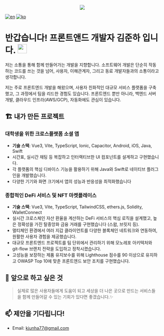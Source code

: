<p align='center'>
    <img src="https://capsule-render.vercel.app/api?type=waving&color=gradient&height=240&section=header&text=Ought%20to%20Build&fontSize=75&animation=fadeIn&fontAlignY=32&desc=Welcome%20to%20my%20GitHub!%20Let's%20Connect.&descAlignY=46&descAlign=60"/>
</p>

[![en](https://img.shields.io/badge/Language-English-blue?logo=github)](./README.md)
[![ko](https://img.shields.io/badge/언어-한국어-blue?logo=github)](./README.ko.md)

# 반갑습니다! 프론트앤드 개발자 김준하 입니다. <img src="https://media.giphy.com/media/hvRJCLFzcasrR4ia7z/giphy.gif" width="30px">

저는 소통을 통해 함께 만들어가는 개발을 지향합니다. 소프트웨어 개발은 단순히 작동하는 코드를 쓰는 것을 넘어, 사용자, 이해관계자, 그리고 동료 개발자들과의 소통이라고 생각합니다.

저는 주로 프론트엔드 개발을 해왔으며, 사용자 친화적인 대규모 서비스 플랫폼을 구축했고, 그 과정에서 팀을 리드한 경험도 있습니다. 프론트엔드 뿐만 아니라, 백엔드 서버 개발, 클라우드 인프라(AWS/GCP),
자동화에도 관심이 있습니다.

## 🏗️ 내가 만든 프로젝트

### 대학생을 위한 크로스플랫폼 소셜 앱

- **기술 스택**: Vue3, Vite, TypeScript, Ionic, Capacitor, Android, iOS, Java, Swift
- 시간표, 실시간 채팅 등 복잡하고 인터랙티브한 UI 컴포넌트를 설계하고 구현했습니다.
- 각 플랫폼의 핵심 디바이스 기능을 활용하기 위해 Java와 Swift로 네이티브 플러그인을 개발했습니다.
- 다양한 기기와 화면 크기에서 앱의 성능과 반응성을 최적화했습니다

### 종합적인 DeFi 서비스 및 NFT 마켓플레이스

- **기술 스택**: Vue3, Vite, TypeScript, TailwindCSS, ethers.js, Solidity, WalletConnect
- 실시간 크로스체인 자산 환율을 계산하는 DeFi 서비스의 핵심 로직을 설계했고, 높은 정확성을 가진 탈중앙화 금융 거래를 구현했습니다 (스왑, 브릿지 등).
- 멀티체인 환경에서 여러 지갑 클라이언트를 다양한 블록체인 네트워크와 연동하여, 원활한 사용자 경험을 제공했습니다.
- 대규모 프론트엔드 프로젝트를 팀 단위에서 관리하기 위해 모노레포 아키텍처와 git-flow 브랜치 전략을 도입하고 정착시켰습니다.
- 고성능을 보장하는 제품 유지보수를 위해 Lighthouse 점수를 90 이상으로 유지하고 OWASP Top 10에 맞춘 프론트엔드 보안 조치를 구현했습니다.

## 🤔 앞으로 하고 싶은 것

> 실제로 많은 사용자들에게 도움이 되고 세상을 더 나은 곳으로 만드는 서비스들을 함께 만들어갈 수 있는 기회가 있다면 좋겠습니다.✨

## 📫 제안을 기다립니다!

- Email: [kjunha77@gmail.com](mailto:kjunha77@gmail.com)